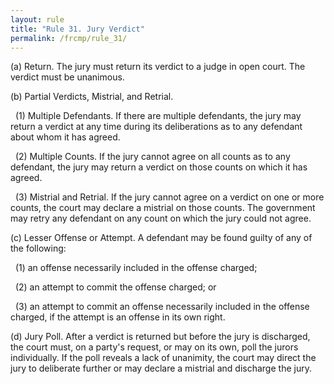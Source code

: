 ```yaml
---
layout: rule
title: "Rule 31. Jury Verdict"
permalink: /frcmp/rule_31/
---
```


(a) Return. The jury must return its verdict to a judge in open court. The verdict must be unanimous.


(b) Partial Verdicts, Mistrial, and Retrial.


&nbsp;&nbsp;(1) Multiple Defendants. If there are multiple defendants, the jury may return a verdict at any time during its deliberations as to any defendant about whom it has agreed.


&nbsp;&nbsp;(2) Multiple Counts. If the jury cannot agree on all counts as to any defendant, the jury may return a verdict on those counts on which it has agreed.


&nbsp;&nbsp;(3) Mistrial and Retrial. If the jury cannot agree on a verdict on one or more counts, the court may declare a mistrial on those counts. The government may retry any defendant on any count on which the jury could not agree.


(c) Lesser Offense or Attempt. A defendant may be found guilty of any of the following:


&nbsp;&nbsp;(1) an offense necessarily included in the offense charged;


&nbsp;&nbsp;(2) an attempt to commit the offense charged; or


&nbsp;&nbsp;(3) an attempt to commit an offense necessarily included in the offense charged, if the attempt is an offense in its own right.


(d) Jury Poll. After a verdict is returned but before the jury is discharged, the court must, on a party's request, or may on its own, poll the jurors individually. If the poll reveals a lack of unanimity, the court may direct the jury to deliberate further or may declare a mistrial and discharge the jury.